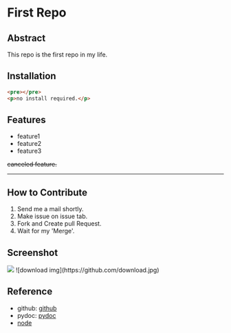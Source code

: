 <h1></h1>

# First Repo

## Abstract

This repo is the first repo in my life.

## Installation

```html
<pre></pre>
<p>no install required.</p>
```

## Features

- feature1
- feature2
- feature3

~~canceled feature.~~

---

## How to Contribute

1. Send me a mail shortly.
2. Make issue on issue tab.
3. Fork and Create pull Request.
4. Wait for my 'Merge'.

## Screenshot

<img src="https://github.com/download.jpg">
![download img](https://github.com/download.jpg)

## Reference

- github: [github](https:github.com/)
- pydoc: [pydoc](https://docs.python.org/)
- [node](https://www.nodejs.org/)

